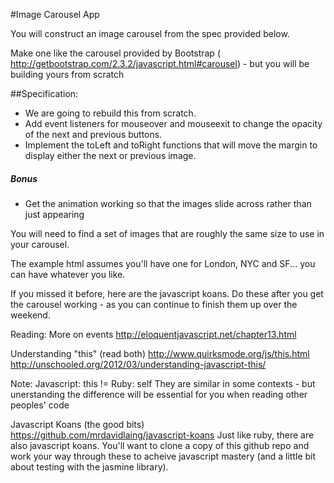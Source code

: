 #Image Carousel App

You will construct an image carousel from the spec provided below.

Make one like the carousel provided by Bootstrap ( http://getbootstrap.com/2.3.2/javascript.html#carousel) - but you will be building yours from scratch

##Specification:

* We are going to rebuild this from scratch.
* Add event listeners for mouseover and mouseexit to change the opacity of the next and previous buttons.
* Implement the toLeft and toRight functions that will move the margin to display either the next or previous image. 


##### Bonus
* Get the animation working so that the images slide across rather than just appearing

You will need to find a set of images that are roughly the same size to use in your carousel.

The example html assumes you'll have one for London, NYC and SF... you can have whatever you like.


If you missed it before, here are the javascript koans. 
Do these after you get the carousel working - as you can continue to finish them up over the weekend.


Reading:
More on events
http://eloquentjavascript.net/chapter13.html

Understanding "this" (read both) 
http://www.quirksmode.org/js/this.html
http://unschooled.org/2012/03/understanding-javascript-this/

Note: Javascript: this != Ruby: self
They are similar in some contexts - but unerstanding the difference will be
essential for you when reading other peoples' code

Javascript Koans (the good bits)
https://github.com/mrdavidlaing/javascript-koans
Just like ruby, there are also javascript koans.
You'll want to clone a copy of this github repo and work your way through
these to acheive javascript mastery (and a little bit about testing with the
jasmine library).